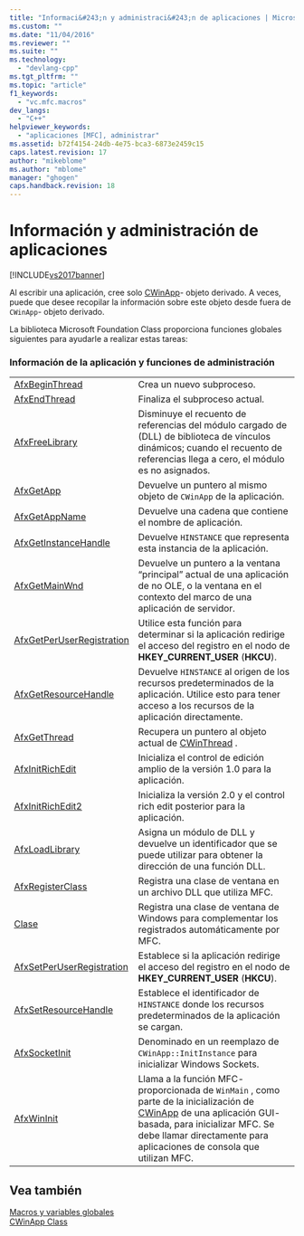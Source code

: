 ```yaml
---
title: "Informaci&#243;n y administraci&#243;n de aplicaciones | Microsoft Docs"
ms.custom: ""
ms.date: "11/04/2016"
ms.reviewer: ""
ms.suite: ""
ms.technology: 
  - "devlang-cpp"
ms.tgt_pltfrm: ""
ms.topic: "article"
f1_keywords: 
  - "vc.mfc.macros"
dev_langs: 
  - "C++"
helpviewer_keywords: 
  - "aplicaciones [MFC], administrar"
ms.assetid: b72f4154-24db-4e75-bca3-6873e2459c15
caps.latest.revision: 17
author: "mikeblome"
ms.author: "mblome"
manager: "ghogen"
caps.handback.revision: 18
---
```

# Informaci&#243;n y administraci&#243;n de aplicaciones
[!INCLUDE[vs2017banner](../../assembler/inline/includes/vs2017banner.md)]

Al escribir una aplicación, cree solo [CWinApp](../../mfc/reference/cwinapp-class.md)\- objeto derivado.  A veces, puede que desee recopilar la información sobre este objeto desde fuera de `CWinApp`\- objeto derivado.  
  
 La biblioteca Microsoft Foundation Class proporciona funciones globales siguientes para ayudarle a realizar estas tareas:  
  
### Información de la aplicación y funciones de administración  
  
|||  
|-|-|  
|[AfxBeginThread](../Topic/AfxBeginThread.md)|Crea un nuevo subproceso.|  
|[AfxEndThread](../Topic/AfxEndThread.md)|Finaliza el subproceso actual.|  
|[AfxFreeLibrary](../Topic/AfxFreeLibrary.md)|Disminuye el recuento de referencias del módulo cargado de \(DLL\) de biblioteca de vínculos dinámicos; cuando el recuento de referencias llega a cero, el módulo es no asignados.|  
|[AfxGetApp](../Topic/AfxGetApp.md)|Devuelve un puntero al mismo objeto de `CWinApp` de la aplicación.|  
|[AfxGetAppName](../Topic/AfxGetAppName.md)|Devuelve una cadena que contiene el nombre de aplicación.|  
|[AfxGetInstanceHandle](../Topic/AfxGetInstanceHandle.md)|Devuelve `HINSTANCE` que representa esta instancia de la aplicación.|  
|[AfxGetMainWnd](../Topic/AfxGetMainWnd.md)|Devuelve un puntero a la ventana “principal” actual de una aplicación de no OLE, o la ventana en el contexto del marco de una aplicación de servidor.|  
|[AfxGetPerUserRegistration](../Topic/AfxGetPerUserRegistration.md)|Utilice esta función para determinar si la aplicación redirige el acceso del registro en el nodo de **HKEY\_CURRENT\_USER** \(**HKCU**\).|  
|[AfxGetResourceHandle](../Topic/AfxGetResourceHandle.md)|Devuelve `HINSTANCE` al origen de los recursos predeterminados de la aplicación.  Utilice esto para tener acceso a los recursos de la aplicación directamente.|  
|[AfxGetThread](../Topic/AfxGetThread.md)|Recupera un puntero al objeto actual de [CWinThread](../../mfc/reference/cwinthread-class.md) .|  
|[AfxInitRichEdit](../Topic/AfxInitRichEdit.md)|Inicializa el control de edición amplio de la versión 1.0 para la aplicación.|  
|[AfxInitRichEdit2](../Topic/AfxInitRichEdit2.md)|Inicializa la versión 2.0 y el control rich edit posterior para la aplicación.|  
|[AfxLoadLibrary](../Topic/AfxLoadLibrary.md)|Asigna un módulo de DLL y devuelve un identificador que se puede utilizar para obtener la dirección de una función DLL.|  
|[AfxRegisterClass](../Topic/AfxRegisterClass.md)|Registra una clase de ventana en un archivo DLL que utiliza MFC.|  
|[Clase](../Topic/AfxRegisterWndClass.md)|Registra una clase de ventana de Windows para complementar los registrados automáticamente por MFC.|  
|[AfxSetPerUserRegistration](../Topic/AfxSetPerUserRegistration.md)|Establece si la aplicación redirige el acceso del registro en el nodo de **HKEY\_CURRENT\_USER** \(**HKCU**\).|  
|[AfxSetResourceHandle](../Topic/AfxSetResourceHandle.md)|Establece el identificador de `HINSTANCE` donde los recursos predeterminados de la aplicación se cargan.|  
|[AfxSocketInit](../Topic/AfxSocketInit.md)|Denominado en un reemplazo de `CWinApp::InitInstance` para inicializar Windows Sockets.|  
|[AfxWinInit](../Topic/AfxWinInit.md)|Llama a la función MFC\- proporcionada de `WinMain` , como parte de la inicialización de [CWinApp](../../mfc/reference/cwinapp-class.md) de una aplicación GUI\- basada, para inicializar MFC.  Se debe llamar directamente para aplicaciones de consola que utilizan MFC.|  
  
## Vea también  
 [Macros y variables globales](../../mfc/reference/mfc-macros-and-globals.md)   
 [CWinApp Class](../../mfc/reference/cwinapp-class.md)